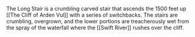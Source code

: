 The Long Stair is a crumbling carved stair that ascends the 1500 feet up [[The Cliff of Arden Vul]] with a series of switchbacks. The stairs are crumbling, overgrown, and the lower portions are treacherously wet from the spray of the waterfall where the [[Swift River]] rushes over the cliff.